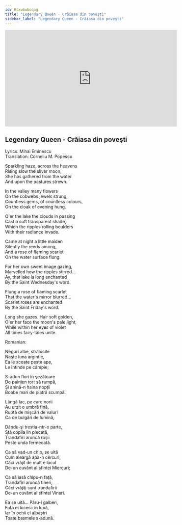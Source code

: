 ```yaml
---
id: Rtxw6wboqag
title: "Legendary Queen - Crăiasa din poveşti"
sidebar_label: "Legendary Queen - Crăiasa din poveşti"
---
```


<div class="video-float-container">
  <iframe
    width="560"
    height="315"
    src="https://www.youtube.com/embed/Rtxw6wboqag"
    title="YouTube video player"
    frameborder="0"
    allow="accelerometer; autoplay; clipboard-write; encrypted-media; gyroscope; picture-in-picture; web-share"
    referrerpolicy="strict-origin-when-cross-origin"
    allowfullscreen
  ></iframe>
</div>

## Legendary Queen - Crăiasa din poveşti

Lyrics: Mihai Eminescu  
Translation: Corneliu M. Popescu

Sparkling haze, across the heavens   
Rising slow the sliver moon,   
She has gathered from the water   
And upon the pastures strewn. 

In the valley many flowers   
On the cobwebs jewels strung,   
Countless gems, of countless colours,   
On the cloak of evening hung. 

O'er the lake the clouds in passing   
Cast a soft transparent shade,   
Which the ripples rolling boulders   
With their radiance invade. 

Came at night a little maiden   
Silently the reeds among,   
And a rose of flaming scarlet   
On the water surface flung. 

For her own sweet image gazing,   
Marvelled how the ripples stirred...   
Ay, that lake is long enchanted   
By the Saint Wednesday's word. 

Flung a rose of flaming scarlet   
That the water's mirror blurred...   
Scarlet roses are enchanted   
By the Saint Friday's word. 

Long she gazes. Hair soft golden,   
O'er her face the moon's pale light,   
While within her eyes of violet   
All times fairy-tales unite. 

Romanian:

Neguri albe, strălucite  
Naşte luna argintie,  
Ea le scoate peste ape,  
Le întinde pe câmpie;

S-adun flori în şezătoare  
De painjen tort să rumpă,  
Şi anină-n haina nopţii  
Boabe mari de piatră scumpă.

Lângă lac, pe care norii  
Au urzit o umbră fină,  
Ruptă de mişcări de valuri  
Ca de bulgări de lumină,

Dându-şi trestia-ntr-o parte,  
Stă copila lin plecată,  
Trandafiri aruncă roşii  
Peste unda fermecată.

Ca să vad-un chip, se uită  
Cum aleargă apa-n cercuri,  
Căci vrăjit de mult e lacul  
De-un cuvânt al sfintei Miercuri;

Ca să iasă chipu-n faţă,  
Trandafiri aruncă tineri,  
Căci vrăjiţi sunt trandafirii  
De-un cuvânt al sfintei Vineri.

Ea se uită... Păru-i galben,  
Faţa ei lucesc în lună,  
Iar în ochii ei albaştri  
Toate basmele s-adună.
